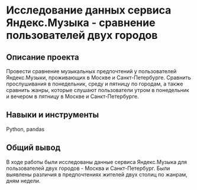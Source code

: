 # Исследование данных сервиса Яндекс.Музыка - сравнение пользователей двух городов

## Описание проекта
Провести сравнение музыкальных предпочтений у пользователей Яндекс.Музыки, проживающих в Москве и Санкт-Петербурге. Сравнить прослушивания в понедельник, среду и пятницу по городам, а также сравнить жанры, которые слушают пользователи утром в понедельник и вечером в пятницу в Москве и Санкт-Петербурге.

## Навыки и инструменты
Python, pandas

## Общий вывод
В ходе работы были исследованы данные сервиса Яндекс.Музыка для пользователей двух городов - Москва и Санкт-Петербург. Были выявлены различия в предпочтениях жителей двух столиц по жанрам, дням недели.
